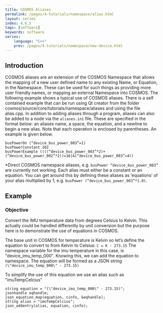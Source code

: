 ```yaml
---
title: COSMOS Aliases
permalink: /pages/4-tutorials/namespace/alias.html
layout: series
index: 4.6.5
tags: [software]
keywords: software
series:
    language: "C++"
    prev: /pages/4-tutorials/namespace/new-device.html
---
```


## Introduction

COSMOS aliases are an extension of the COSMOS Namespace that allows the mapping of a new user defined name to any existing Name, or Equation, in the Namespace. These can be used for such things as providing more user friendly names, or mapping an external Namespace into COSMOS. The following example shows a typical use of COSMOS aliases. There is a self contained example that can be run using Qt creator from the folder cosmos/source/core/tutorials/namespace/aliases and using the file alias.cpp.
In addition to adding aliases through a program, aliases can also be added to a node via the `aliases.ini` file. These are specified in the format below: an aliases name, a space, the equation, and a newline to begin a new alias. Note that each operation is enclosed by parentheses. An example is given below.
```
busPowerOn (“device_bus_power_003”=1)
busPowerConstant 102
busPowerExample ((((“device_bus_power_003”*2)+(“device_bus_power_002”*2))=16)&(“device_bus_power_003”=4))
```
*Direct COSMOS namespace aliases, e.g. `busPower “device_bus_power_003”` are currently not working. Each alias must either be a constant or an equation. You can get around this by defining these aliases as ‘equations’ of your alias multiplied by 1, e.g. `busPower (“device_bus_power_003”*1.0)`.

## Example

### Objective
Convert the IMU temperature data from degrees Celsius to Kelvin. This actually could be handled differently by unit conversion but the purpose here is to demonstrate the use of equations in COSMOS.

The base unit in COSMOS for temperature is Kelvin so let’s define the equation to convert to from Kelvin to Celsius:
`
C = K - 273.15
`
The namespace variable for the imu temperature in this case, is "device_imu_temp_000". Knowing this, we can add the equation to namespace. The equation will be formed as a JSON string
`(\"device_imu_temp_000\" - 273.15)`


To simplify the use of this equation we use an alias such as
"imuTempCelcius"

```
string equation = "(\"device_imu_temp_000\" - 273.15)";
jsonhandle eqhandle; 
json_equation_map(equation, cinfo, &eqhandle); 
string alias = "imuTempCelcius";
json_addentry(alias, equation, cinfo); 
```
